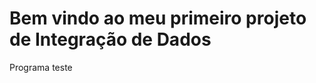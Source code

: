 Bem vindo ao meu primeiro projeto de Integração de Dados
========================================================

Programa teste
